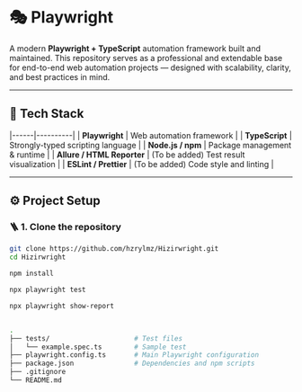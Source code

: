 # 🎭 Playwright

A modern **Playwright + TypeScript** automation framework built and maintained.
This repository serves as a professional and extendable base for end-to-end web automation projects — designed with scalability, clarity, and best practices in mind.

---


## 🧩 Tech Stack
|------|----------|
| **Playwright** | Web automation framework |
| **TypeScript** | Strongly-typed scripting language |
| **Node.js / npm** | Package management & runtime |
| **Allure / HTML Reporter** | (To be added) Test result visualization |
| **ESLint / Prettier** | (To be added) Code style and linting |

---

## ⚙️ Project Setup

### 🪜 1. Clone the repository
```bash
git clone https://github.com/hzrylmz/Hizirwright.git
cd Hizirwright

npm install

npx playwright test

npx playwright show-report


.
├── tests/                     # Test files
│   └── example.spec.ts        # Sample test
├── playwright.config.ts       # Main Playwright configuration
├── package.json               # Dependencies and npm scripts
├── .gitignore
└── README.md

